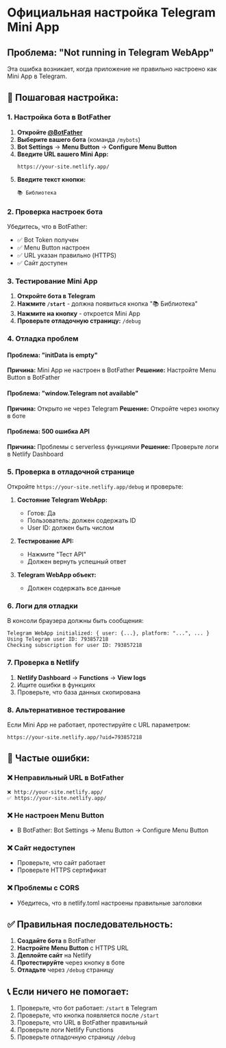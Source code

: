 # Официальная настройка Telegram Mini App

## Проблема: "Not running in Telegram WebApp"

Эта ошибка возникает, когда приложение не правильно настроено как Mini App в Telegram.

## 🔧 Пошаговая настройка:

### 1. Настройка бота в BotFather

1. **Откройте [@BotFather](https://t.me/BotFather)**
2. **Выберите вашего бота** (команда `/mybots`)
3. **Bot Settings** → **Menu Button** → **Configure Menu Button**
4. **Введите URL вашего Mini App:**
   ```
   https://your-site.netlify.app/
   ```
5. **Введите текст кнопки:**
   ```
   📚 Библиотека
   ```

### 2. Проверка настроек бота

Убедитесь, что в BotFather:

- ✅ Bot Token получен
- ✅ Menu Button настроен
- ✅ URL указан правильно (HTTPS)
- ✅ Сайт доступен

### 3. Тестирование Mini App

1. **Откройте бота в Telegram**
2. **Нажмите `/start`** - должна появиться кнопка "📚 Библиотека"
3. **Нажмите на кнопку** - откроется Mini App
4. **Проверьте отладочную страницу:** `/debug`

### 4. Отладка проблем

#### Проблема: "initData is empty"

**Причина:** Mini App не настроен в BotFather
**Решение:** Настройте Menu Button в BotFather

#### Проблема: "window.Telegram not available"

**Причина:** Открыто не через Telegram
**Решение:** Откройте через кнопку в боте

#### Проблема: 500 ошибка API

**Причина:** Проблемы с serverless функциями
**Решение:** Проверьте логи в Netlify Dashboard

### 5. Проверка в отладочной странице

Откройте `https://your-site.netlify.app/debug` и проверьте:

1. **Состояние Telegram WebApp:**

   - Готов: Да
   - Пользователь: должен содержать ID
   - User ID: должен быть числом

2. **Тестирование API:**

   - Нажмите "Тест API"
   - Должен вернуть успешный ответ

3. **Telegram WebApp объект:**
   - Должен содержать все данные

### 6. Логи для отладки

В консоли браузера должны быть сообщения:

```
Telegram WebApp initialized: { user: {...}, platform: "...", ... }
Using Telegram user ID: 793857218
Checking subscription for user ID: 793857218
```

### 7. Проверка в Netlify

1. **Netlify Dashboard** → **Functions** → **View logs**
2. Ищите ошибки в функциях
3. Проверьте, что база данных скопирована

### 8. Альтернативное тестирование

Если Mini App не работает, протестируйте с URL параметром:

```
https://your-site.netlify.app/?uid=793857218
```

## 🚨 Частые ошибки:

### ❌ Неправильный URL в BotFather

```
❌ http://your-site.netlify.app/
✅ https://your-site.netlify.app/
```

### ❌ Не настроен Menu Button

- В BotFather: Bot Settings → Menu Button → Configure Menu Button

### ❌ Сайт недоступен

- Проверьте, что сайт работает
- Проверьте HTTPS сертификат

### ❌ Проблемы с CORS

- Убедитесь, что в netlify.toml настроены правильные заголовки

## ✅ Правильная последовательность:

1. **Создайте бота** в BotFather
2. **Настройте Menu Button** с HTTPS URL
3. **Деплойте сайт** на Netlify
4. **Протестируйте** через кнопку в боте
5. **Отладьте** через `/debug` страницу

## 📞 Если ничего не помогает:

1. Проверьте, что бот работает: `/start` в Telegram
2. Проверьте, что кнопка появляется после `/start`
3. Проверьте, что URL в BotFather правильный
4. Проверьте логи Netlify Functions
5. Проверьте отладочную страницу `/debug`
